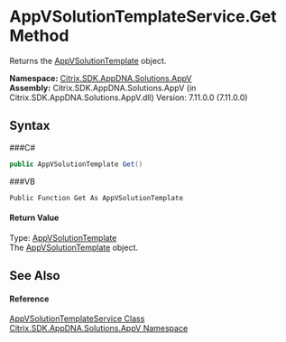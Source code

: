 # AppVSolutionTemplateService.Get Method 
 

Returns the <a href="T_Citrix_SDK_AppDNA_Solutions_AppV_AppVSolutionTemplate">AppVSolutionTemplate</a> object.

**Namespace:**&nbsp;<a href="N_Citrix_SDK_AppDNA_Solutions_AppV">Citrix.SDK.AppDNA.Solutions.AppV</a><br />**Assembly:**&nbsp;Citrix.SDK.AppDNA.Solutions.AppV (in Citrix.SDK.AppDNA.Solutions.AppV.dll) Version: 7.11.0.0 (7.11.0.0)

## Syntax

###C#
```csharp
public AppVSolutionTemplate Get()
```

###VB
```vbnet
Public Function Get As AppVSolutionTemplate
```


#### Return Value
Type: <a href="T_Citrix_SDK_AppDNA_Solutions_AppV_AppVSolutionTemplate">AppVSolutionTemplate</a><br />The <a href="T_Citrix_SDK_AppDNA_Solutions_AppV_AppVSolutionTemplate">AppVSolutionTemplate</a> object.

## See Also


#### Reference
<a href="T_Citrix_SDK_AppDNA_Solutions_AppV_AppVSolutionTemplateService">AppVSolutionTemplateService Class</a><br /><a href="N_Citrix_SDK_AppDNA_Solutions_AppV">Citrix.SDK.AppDNA.Solutions.AppV Namespace</a><br />